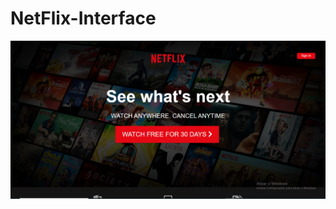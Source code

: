 # NetFlix-Interface

![](https://github.com/Thiago-Batista-da-Silva-Oliveira/NetFlix-Interface/blob/main/NetFlix.png)
![]()
![]()
![]()

